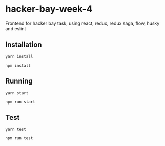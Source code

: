 # hacker-bay-week-4
Frontend for hacker bay task, using react, redux, redux saga, flow, husky and eslint

## Installation

`yarn install`

`npm install`

## Running

`yarn start`

`npm run start`

## Test

`yarn test`

`npm run test`